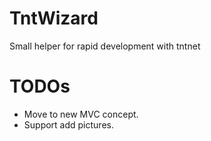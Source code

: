 TntWizard
=========

Small helper for rapid development with tntnet

TODOs
=====
 
 - Move to new MVC concept.
 - Support add pictures.